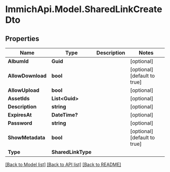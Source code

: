# ImmichApi.Model.SharedLinkCreateDto

## Properties

Name | Type | Description | Notes
------------ | ------------- | ------------- | -------------
**AlbumId** | **Guid** |  | [optional] 
**AllowDownload** | **bool** |  | [optional] [default to true]
**AllowUpload** | **bool** |  | [optional] 
**AssetIds** | **List&lt;Guid&gt;** |  | [optional] 
**Description** | **string** |  | [optional] 
**ExpiresAt** | **DateTime?** |  | [optional] 
**Password** | **string** |  | [optional] 
**ShowMetadata** | **bool** |  | [optional] [default to true]
**Type** | **SharedLinkType** |  | 

[[Back to Model list]](../README.md#documentation-for-models) [[Back to API list]](../README.md#documentation-for-api-endpoints) [[Back to README]](../README.md)

